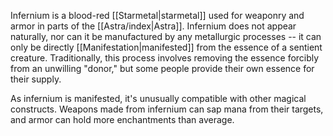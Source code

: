 Infernium is a blood-red [[Starmetal|starmetal]] used for weaponry and armor in parts of the [[Astra/index|Astra]]. Infernium does not appear naturally, nor can it be manufactured by any metallurgic processes -- it can only be directly [[Manifestation|manifested]] from the essence of a sentient creature. Traditionally, this process involves removing the essence forcibly from an unwilling "donor," but some people provide their own essence for their supply.

As infernium is manifested, it's unusually compatible with other magical constructs. Weapons made from infernium can sap mana from their targets, and armor can hold more enchantments than average.